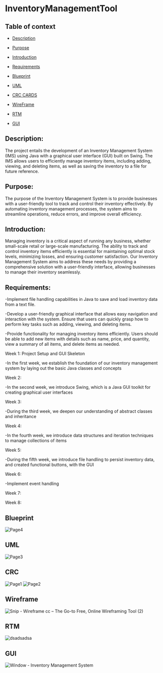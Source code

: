 # InventoryManagementTool

## Table of context

* [Description](https://github.com/Brrianlle/InventoryManagement/main/README.md#description)

* [Purpose](https://github.com/Brrianlle/InventoryManagement/main/README.md#purpose)

* [Introduction](https://github.com/Brrianlle/InventoryManagement/main/README.md#introduction)

* [Requirements](https://github.com/Brrianlle/InventoryManagement/main/README.md#requirements)

* [Blueprint](https://github.com/Brrianlle/InventoryManagement/main/README.md#blueprint)

* [UML](https://github.com/Brrianlle/InventoryManagement/main/README.md#uml)

* [CRC CARDS](https://github.com/Brrianlle/InventoryManagement/main/README.md#crc)

* [WireFrame](https://github.com/Brrianlle/InventoryManagement/main/README.md#wireframe)

* [RTM](https://github.com/Brrianlle/InventoryManagement/main/README.md#wireframe)

* [GUI](https://github.com/Brrianlle/InventoryManagement/main/README.md#wireframe)


## Description:

The project entails the development of an Inventory Management System (IMS) using Java with a graphical user interface (GUI) built on Swing. The IMS allows users to efficiently manage inventory items, including adding, viewing, and deleting items, as well as saving the inventory to a file for future reference.

## Purpose:

The purpose of the Inventory Management System is to provide businesses with a user-friendly tool to track and control their inventory effectively. By automating inventory management processes, the system aims to streamline operations, reduce errors, and improve overall efficiency.

## Introduction:

Managing inventory is a critical aspect of running any business, whether small-scale retail or large-scale manufacturing. The ability to track and control inventory items efficiently is essential for maintaining optimal stock levels, minimizing losses, and ensuring customer satisfaction. Our Inventory Management System aims to address these needs by providing a comprehensive solution with a user-friendly interface, allowing businesses to manage their inventory seamlessly.

## Requirements:

-Implement file handling capabilities in Java to save and load inventory data from a text file.

-Develop a user-friendly graphical interface that allows easy navigation and interaction with the system. Ensure that users can quickly grasp how to perform key tasks such as adding, viewing, and deleting items.

-Provide functionality for managing inventory items efficiently. Users should be able to add new items with details such as name, price, and quantity, view a summary of all items, and delete items as needed.

Week 1: Project Setup and GUI Skeleton

-In the first week, we establish the foundation of our inventory management system by laying out the basic Java classes and concepts

Week 2:

-In the second week, we introduce Swing, which is a Java GUI toolkit for creating graphical user interfaces

Week 3:

-During the third week, we deepen our understanding of abstract classes and inheritance

Week 4:

-In the fourth week, we introduce data structures and iteration techniques to manage collections of items

Week 5:

-During the fifth week, we introduce file handling to persist inventory data, and created functional buttons, with the GUI

Week 6:

-Implement event handling

Week 7:

Week 8:

## Blueprint
![Page4](https://github.com/Brrianlle/8-Week-191/assets/164386551/50ad4c4e-6266-4c11-a832-5f57512f52f4)

## UML
![Page3](https://github.com/Brrianlle/8-Week-191/assets/164386551/997f86e6-c9a0-4221-b654-fdb95971a3a3)

## CRC
![Page1](https://github.com/Brrianlle/8-Week-191/assets/164386551/796ed428-529a-42dd-b1d2-4e92eaa9b71b)
![Page2](https://github.com/Brrianlle/8-Week-191/assets/164386551/90be685e-2041-441b-aac7-b5e4c2430f13)

## Wireframe
![Snip - Wireframe cc – The Go-to Free, Online Wireframing Tool (2)](https://github.com/Brrianlle/InventoryManagement/assets/164386551/48e9b2bc-985f-489e-bb93-07a4b4395c94)

## RTM
![dsadsadsa](https://github.com/Brrianlle/InventoryManagement/assets/164386551/2b1b9558-9352-474f-852d-41abd55cafe8)

## GUI
![Window - Inventory Management System](https://github.com/Brrianlle/InventoryManagement/assets/164386551/5dd548b8-b6b4-402b-a404-8fedb35fc704)
